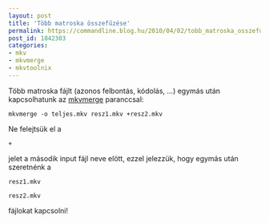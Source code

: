 ```yaml
---
layout: post
title: 'Több matroska összefűzése'
permalink: https://commandline.blog.hu/2010/04/02/tobb_matroska_osszefuzese
post_id: 1842303
categories: 
- mkv
- mkvmerge
- mkvtoolnix
---
```


Több matroska fájlt (azonos felbontás, kódolás, ...) egymás után kapcsolhatunk az 
[mkvmerge](http://www.bunkus.org/videotools/mkvtoolnix/) paranccsal: 
```
mkvmerge -o teljes.mkv resz1.mkv +resz2.mkv
``` 
Ne felejtsük el a 
```
+
```
 jelet a második input fájl neve elött, ezzel jelezzük, hogy egymás után szeretnénk a 
```
resz1.mkv
```
 
```
resz2.mkv
```
 fájlokat kapcsolni!
